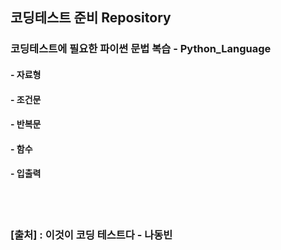 ## 코딩테스트 준비 Repository

### 코딩테스트에 필요한 파이썬 문법 복습 - Python_Language

#### - 자료형

#### - 조건문

#### - 반복문

#### - 함수

#### - 입출력

<br><br>

### [출처] : 이것이 코딩 테스트다 - 나동빈
